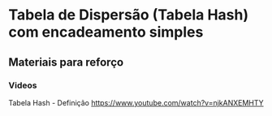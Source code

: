 # Tabela de Dispersão (Tabela Hash) com encadeamento simples


## Materiais para reforço

### Videos

Tabela Hash - Definição https://www.youtube.com/watch?v=njkANXEMHTY

